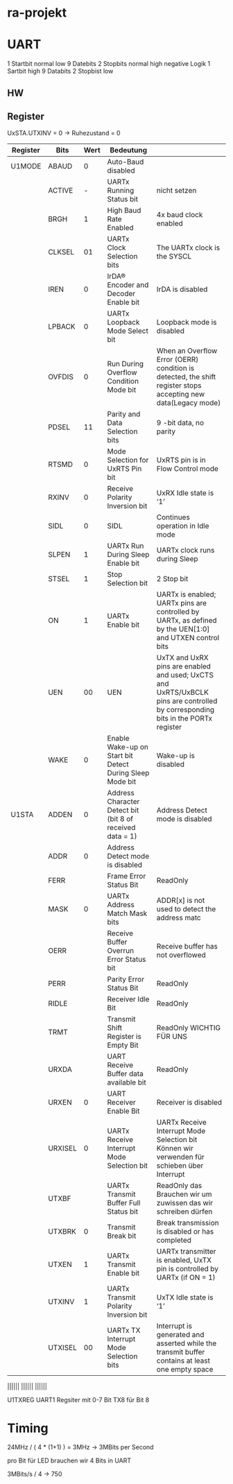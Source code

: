 # ra-projekt

# UART
1 Startbit normal low
9 Datebits 
2 Stopbits normal high
negative Logik
1 Sartbit high
9 Databits
2 Stopbist low

## HW
## Register
UxSTA.UTXINV = 0 -> Ruhezustand = 0



|Register|Bits|Wert|Bedeutung||
|-|-|-|-|-|
|U1MODE|ABAUD|0|Auto-Baud disabled||
||ACTIVE    |-  | UARTx Running Status bit| nicht setzen|
||BRGH      |1  | High Baud Rate Enabled| 4x baud clock enabled|
||CLKSEL    |01 | UARTx Clock Selection bits| The UARTx clock is the SYSCL|
||IREN      |0  | IrDA® Encoder and Decoder Enable bit| IrDA is disabled|
||LPBACK    |0  | UARTx Loopback Mode Select bit| Loopback mode is disabled|
||OVFDIS    |0  | Run During Overflow Condition Mode bit| When an Overflow Error (OERR) condition is detected, the shift register stops accepting new data(Legacy mode)|
||PDSEL     |11 | Parity and Data Selection bits| 9 -bit data, no parity|
||RTSMD     |0  | Mode Selection for UxRTS Pin bit| UxRTS pin is in Flow Control mode|
||RXINV     |0  | Receive Polarity Inversion bit| UxRX Idle state is ‘1’|
||SIDL      |0  | SIDL| Continues operation in Idle mode|
||SLPEN     |1  | UARTx Run During Sleep Enable bit| UARTx clock runs during Sleep|
||STSEL     |1  |  Stop Selection bit| 2 Stop bit|
||ON        |1  | UARTx Enable bit| UARTx is enabled; UARTx pins are controlled by UARTx, as defined by the UEN[1:0] and UTXEN control bits|
||UEN       |00 | UEN| UxTX and UxRX pins are enabled and used; UxCTS and UxRTS/UxBCLK pins are controlled by corresponding bits in the PORTx register|
||WAKE      |0  | Enable Wake-up on Start bit Detect During Sleep Mode bit| Wake-up is disabled|
|U1STA|ADDEN|0  |  Address Character Detect bit (bit 8 of received data = 1)| Address Detect mode is disabled|
||ADDR      |0  | Address Detect mode is disabled||
||FERR      |   | Frame Error Status Bit| ReadOnly |
||MASK      |0  | UARTx Address Match Mask bits| ADDR[x] is not used to detect the address matc|
||OERR      |   | Receive Buffer Overrun Error Status bit| Receive buffer has not overflowed|
||PERR      |   | Parity Error Status Bit| ReadOnly|
||RIDLE     |   | Receiver Idle Bit| ReadOnly|
||TRMT      |   | Transmit Shift Register is Empty Bit | ReadOnly WICHTIG FÜR UNS |
||URXDA     |   | UART Receive Buffer data available bit | ReadOnly|
||URXEN     |0  | UART Receiver Enable Bit| Receiver is disabled|
||URXISEL   |0  | UARTx Receive Interrupt Mode Selection bit | UARTx Receive Interrupt Mode Selection bit Können wir verwenden für schieben über Interrupt |
||UTXBF||UARTx Transmit Buffer Full Status bit | ReadOnly das Brauchen wir um zuwissen das wir schreiben dürfen |
||UTXBRK    |0  | Transmit Break bit| Break transmission is disabled or has completed|
||UTXEN     |1  | UARTx Transmit Enable bit | UARTx transmitter is enabled, UxTX pin is controlled by UARTx (if ON = 1)|
||UTXINV    |1  | UARTx Transmit Polarity Inversion bit| UxTX Idle state is ‘1’|
||UTXISEL   |00 | UARTx TX Interrupt Mode Selection bits| Interrupt is generated and asserted while the transmit buffer contains at least one empty space|

||||||
||||||
||||||

U1TXREG UART1 Regsiter mit 0-7 Bit
TX8 für Bit 8



# Timing


24MHz / ( 4 * (1+1) )  = 3MHz -> 3MBits per Second

pro Bit für LED brauchen wir 4 Bits in UART

3MBits/s / 4 -> 750




